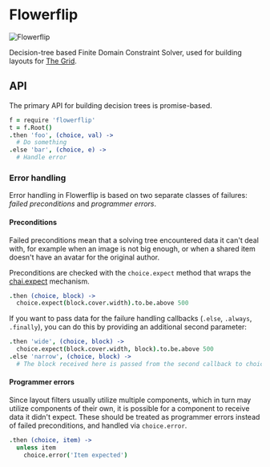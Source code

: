 # Flowerflip

![Flowerflip](http://i.imgur.com/P4HF6S8.gif)

Decision-tree based Finite Domain Constraint Solver, used for building layouts for [The Grid](http://thegrid.io/).

## API

The primary API for building decision trees is promise-based.

```coffeescript
f = require 'flowerflip'
t = f.Root()
.then 'foo', (choice, val) ->
  # Do something
.else 'bar', (choice, e) ->
  # Handle error
```

### Error handling

Error handling in Flowerflip is based on two separate classes of failures: *failed preconditions* and *programmer errors*.

#### Preconditions

Failed preconditions mean that a solving tree encountered data it can't deal with, for example when an image is not big enough, or when a shared item doesn't have an avatar for the original author.

Preconditions are checked with the `choice.expect` method that wraps the [chai.expect](http://chaijs.com/api/bdd/) mechanism.

```coffeescript
.then (choice, block) ->
  choice.expect(block.cover.width).to.be.above 500
```

If you want to pass data for the failure handling callbacks (`.else`, `.always`, `.finally`), you can do this by providing an additional second parameter:

```coffeescript
.then 'wide', (choice, block) ->
  choice.expect(block.cover.width, block).to.be.above 500
.else 'narrow', (choice, block) ->
  # The block received here is passed from the second callback to choice.expect above
```

#### Programmer errors

Since layout filters usually utilize multiple components, which in turn may utilize components of their own, it is possible for a component to receive data it didn't expect. These should be treated as programmer errors instead of failed preconditions, and handled via `choice.error`.

```coffeescript
.then (choice, item) ->
  unless item
    choice.error('Item expected')
```
